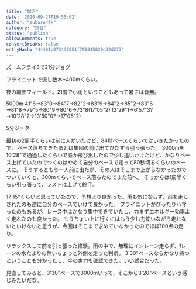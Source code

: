 ```yaml
---
title: "試合"
date: '2020-09-27T19:55:02'
author: "subaru44k"
category: "試合"
status: "publish"
allowComments: true
convertBreaks: false
entryHash: "44401c0734f8051f790045829d32d273"
---
```

ズームフライ3で21分ジョグ

フライニットで流し数本+400mくらい。

夜の織田フィールド。21度で小雨ということもあって暑さは皆無。

5000m
41"8→83"0→84"7→82"2→83"9→84"2→85"2→83"6
→81"8→79"5→80"9→80"6→73"8(17'05"2)
(3'29"1→6'57"3?→10'28"2→13'50"0?→17'05"2)

5分ジョグ

最初の2周半くらいは前に人がいたけど、84秒ペースくらいではいきたかったので、
ペース落ちてきたあとは集団の前に出てひたすら引っ張った。
3000mを10'28"で通過したくらいで誰か飛び出したので少し追いかけたけど、かなりペース上げていたのでつくのはやめて自分のペースで走って80秒切るくらいのペースに。
そうするともう一人前に出たが、その人はそこまで上がらなかったのでついていくと、300mくらいでペース落ちたのでまた前へ。
そっからは1周半くらい引っ張って、ラストは上げて終了。

17'15"くらいと思っていたので、予想より良かった。雨も気にならず、前を走らされたのも逆に自分のペースでいけて良かった。
フライニットがぴったりハマったのもあるが、レース中はかなり集中できていたし、力まずエネルギー効率よく走れたのも良かった。
もうちょい上に行くにはもう少し力使いながら走れないといけないと思うが、今回はそこまで求めていなかったのでほぼ100点の走り。

リラックスして前を引っ張った経験。雨の中で、無理にインレーン走らず、1レーンの水たまりの無いちょっと外側を走った判断。
3'30"ペースならかなり持つということも分かったし、今の実力も確認できた。いい試合だった。<div>
<div>見直してみると、3'30"ペースで3000mいって、そこから3'20"ペースという感じみたいだな。</div></div>
